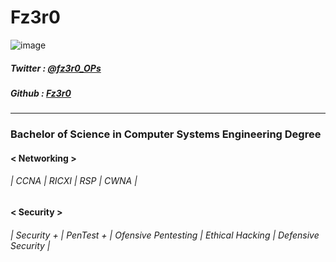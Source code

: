 
# Fz3r0 

![image](https://user-images.githubusercontent.com/94720207/163654194-92edaa63-e2cc-4af7-a420-92a77b4182da.png)
##### Twitter  : [@fz3r0_OPs](https://twitter.com/Fz3r0_OPs) 
##### Github  : [Fz3r0](https://github.com/fz3r0) 



---
### Bachelor of Science in Computer Systems Engineering Degree 
#### < Networking > 
###### | CCNA | RICXI | RSP | CWNA |
#### < Security >   
###### | Security + | PenTest + | Ofensive Pentesting | Ethical Hacking | Defensive Security |


<!--
**Fz3r0/Fz3r0** is a ✨ _special_ ✨ repository because its `README.md` (this file) appears on your GitHub profile.

Here are some ideas to get you started:

- 🔭 I’m currently working on ...
- 🌱 I’m currently learning ...
- 👯 I’m looking to collaborate on ...
- 🤔 I’m looking for help with ...
- 💬 Ask me about ...
- 📫 How to reach me: ...
- 😄 Pronouns: ...
- ⚡ Fun fact: ...
-->
